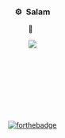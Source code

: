 ### <p align="center">⚙️ &nbsp;Salam</p>
<p align="center">
<a href="https://github.com/cagent04"></a>
<p align="center">👀 &nbsp;</p>
<p align="center">
  <img src="https://profile-counter.glitch.me/cagent04/count.svg" />
</p>
<br>
<br>
<br>
<br>



<br>




<br>




<br>
<p align="center">
  <a href="http://forthebadge.com/"><img src="https://forthebadge.com/images/badges/fuck-it-ship-it.svg" alt="forthebadge"/></a>
</p>
